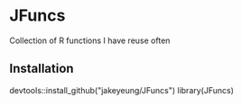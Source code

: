 # JFuncs
Collection of R functions I have reuse often 

## Installation

devtools::install_github("jakeyeung/JFuncs")
library(JFuncs)
